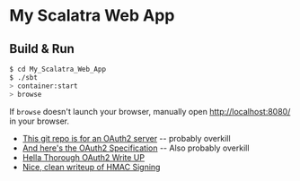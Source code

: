 # My Scalatra Web App #

## Build & Run ##

```sh
$ cd My_Scalatra_Web_App
$ ./sbt
> container:start
> browse
```

If `browse` doesn't launch your browser, manually open [http://localhost:8080/](http://localhost:8080/) in your browser.


* [This git repo is for an OAuth2 server](https://github.com/scalatra/oauth2-server) -- probably overkill
* [And here's the OAuth2 Specification](http://oauth.net/2/) -- Also probably overkill
* [Hella Thorough OAuth2 Write UP](http://www.ibuildings.com/blog/2013/03/secure-your-rest-api-oauth2-implicit-grant)
* [Nice, clean writeup of HMAC Signing](http://www.thebuzzmedia.com/designing-a-secure-rest-api-without-oauth-authentication/)
